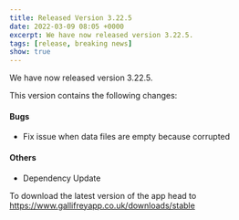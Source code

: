 ```yaml
---
title: Released Version 3.22.5
date: 2022-03-09 08:05 +0000
excerpt: We have now released version 3.22.5.
tags: [release, breaking news]
show: true
---
```


We have now released version 3.22.5.

This version contains the following changes:

#### Bugs

* Fix issue when data files are empty because corrupted

#### Others

* Dependency Update


To download the latest version of the app head to <https://www.gallifreyapp.co.uk/downloads/stable>
